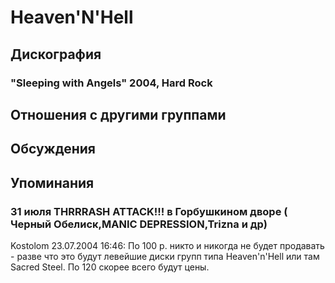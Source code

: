 # Heaven'N'Hell



## Дискография

### "Sleeping with Angels" 2004, Hard Rock




## Отношения с другими группами


## Обсуждения


## Упоминания

### 31 июля THRRRASH ATTACK!!! в Горбушкином дворе ( Черный Обелиск,MANIC DEPRESSION,Trizna и др)

Kostolom 23.07.2004 16:46:
По 100 р. никто и никогда не будет продавать - разве что это будут левейшие диски групп типа Heaven'n'Hell или там Sacred Steel. По 120 скорее всего будут цены.

